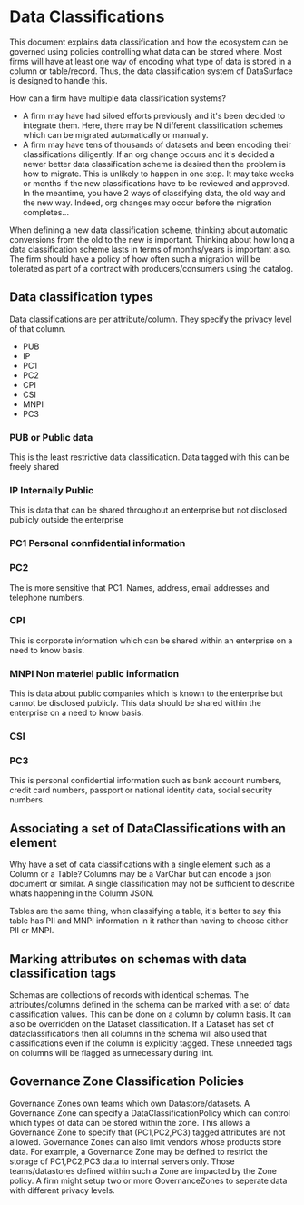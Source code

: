 # Data Classifications

This document explains data classification and how the ecosystem can be governed using policies controlling what data can be stored where. Most firms will have at least one way of encoding what type of data is stored in a column or table/record. Thus, the data classification system of DataSurface is designed to handle this.

How can a firm have multiple data classification systems?

* A firm may have had siloed efforts previously and it's been decided to integrate them. Here, there may be N different classification schemes which can be migrated automatically or manually.
* A firm may have tens of thousands of datasets and been encoding their classifications diligently. If an org change occurs and it's decided a newer better data classification scheme is desired then the problem is how to migrate. This is unlikely to happen in one step. It may take weeks or months if the new classifications have to be reviewed and approved. In the meantime, you have 2 ways of classifying data, the old way and the new way. Indeed, org changes may occur before the migration completes...

When defining a new data classification scheme, thinking about automatic conversions from the old to the new is important. Thinking about how long a data classification scheme lasts in terms of months/years is important also. The firm should have a policy of how often such a migration will be tolerated as part of a contract with producers/consumers using the catalog.

## Data classification types

Data classifications are per attribute/column. They specify the privacy level of that column.

* PUB
* IP
* PC1
* PC2
* CPI
* CSI
* MNPI
* PC3

### PUB or Public data

This is the least restrictive data classification. Data tagged with this can be freely shared

### IP Internally Public

This is data that can be shared throughout an enterprise but not disclosed publicly outside the enterprise

### PC1 Personal connfidential information

### PC2

The is more sensitive that PC1. Names, address, email addresses and telephone numbers.

### CPI

This is corporate information which can be shared within an enterprise on a need to know basis.

### MNPI Non materiel public information

This is data about public companies which is known to the enterprise but cannot be disclosed publicly. This data should be shared within the enterprise
on a need to know basis.

### CSI

### PC3

This is personal confidential information such as bank account numbers, credit card numbers, passport or national identity data, social security numbers.

## Associating a set of DataClassifications with an element

Why have a set of data classifications with a single element such as a Column or a Table? Columns may be a VarChar but can encode a json document or similar. A single classification may not be sufficient to describe whats happening in the Column JSON.

Tables are the same thing, when classifying a table, it's better to say this table has PII and MNPI information in it rather than having to choose either PII or MNPI.

## Marking attributes on schemas with data classification tags

Schemas are collections of records with identical schemas. The attributes/columns defined in the schema can be marked with a set of data classification values. This can be done on a column by column basis. It can also be overridden on the Dataset classification. If a Dataset has set of dataclassifications then all columns in the schema will also used that classifications even if the column is explicitly tagged. These unneeded tags on columns will be flagged as unnecessary during lint.

## Governance Zone Classification Policies

Governance Zones own teams which own Datastore/datasets. A Governance Zone can specify a DataClassificationPolicy which can control which types of data can be stored within the zone. This allows a Governance Zone to specify that (PC1,PC2,PC3) tagged attributes are not allowed. Governance Zones can also limit vendors whose products store data. For example, a Governance Zone may be defined to restrict the storage of PC1,PC2,PC3 data to internal servers only. Those teams/datastores defined within such a Zone are impacted by the Zone policy. A firm might setup two or more GovernanceZones to seperate data with different privacy levels.
